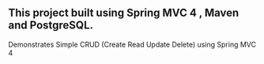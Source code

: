 <h2>This project built using Spring MVC 4 , Maven and PostgreSQL.</h2>
Demonstrates Simple CRUD (Create Read Update Delete) using Spring MVC 4
